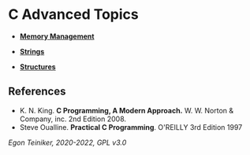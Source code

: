 # C Advanced Topics

* [**Memory Management**](memory-management)

* [**Strings**](strings) 

* [**Structures**](structures)





## References
* K. N. King. **C Programming, A Modern Approach.** W. W. Norton & Company, inc. 2nd Edition 2008.
* Steve Oualline. **Practical C Programming**. O'REILLY 3rd Edition 1997

*Egon Teiniker, 2020-2022, GPL v3.0* 
